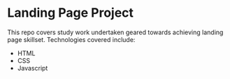 # Landing Page Project
This repo covers study work undertaken geared towards achieving landing page skillset.
Technologies covered include:
- HTML
- CSS
- Javascript